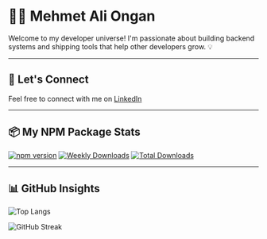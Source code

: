 # 👨‍💻 Mehmet Ali Ongan

Welcome to my developer universe! I'm passionate about building backend systems and shipping tools that help other developers grow. 💡

---

## 💬 Let's Connect

Feel free to connect with me on [LinkedIn](https://linkedin.com/in/maliongan)

---

## 📦 My NPM Package Stats

[![npm version](https://img.shields.io/npm/v/phone-number-checker-latest)](https://www.npmjs.com/package/phone-number-checker-latest)
[![Weekly Downloads](https://img.shields.io/npm/dw/phone-number-checker-latest)](https://www.npmjs.com/package/phone-number-checker-latest)
[![Total Downloads](https://img.shields.io/npm/dt/phone-number-checker-latest)](https://www.npmjs.com/package/phone-number-checker-latest)

---

## 📊 GitHub Insights

  ![Top Langs](https://github-readme-stats.vercel.app/api/top-langs/?username=alimehmet&layout=compact&theme=tokyonight)

![GitHub Streak](https://streak-stats.demolab.com?user=alimehmet&theme=tokyonight)


<!--
**alimehmet/alimehmet** is a ✨ _special_ ✨ repository because its `README.md` (this file) appears on your GitHub profile.

Here are some ideas to get you started:

- 🔭 I’m currently working on ...
- 🌱 I’m currently learning ...
- 👯 I’m looking to collaborate on ...
- 🤔 I’m looking for help with ...
- 💬 Ask me about ...
- 📫 How to reach me: ...
- 😄 Pronouns: ...
- ⚡ Fun fact: ...
-->
